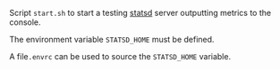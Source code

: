 Script `start.sh` to start a testing [statsd](https://github.com/etsy/statsd) server outputting metrics to the console. 

The environment variable `STATSD_HOME` must be defined.

A file`.envrc` can be used to source the `STATSD_HOME` variable. 
